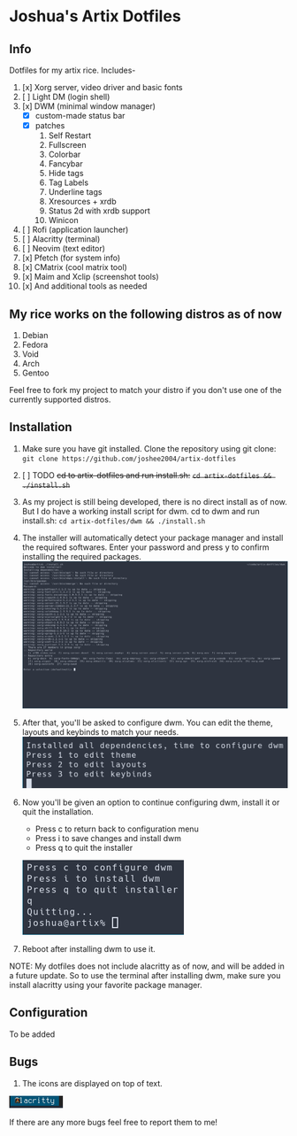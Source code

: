 # Joshua's Artix Dotfiles

## Info
Dotfiles for my artix rice. Includes-
1. [x] Xorg server, video driver and basic fonts
2. [ ] Light DM (login shell)
3. [x] DWM (minimal window manager)
    - [x] custom-made status bar
    - [x] patches
        1. Self Restart
        2. Fullscreen
        3. Colorbar
        4. Fancybar
        5. Hide tags
        6. Tag Labels
        7. Underline tags
        8. Xresources + xrdb
        9. Status 2d with xrdb support
        10. Winicon
4. [ ] Rofi (application launcher)
5. [ ] Alacritty (terminal)
6. [ ] Neovim (text editor)
7. [x] Pfetch (for system info)
8. [x] CMatrix (cool matrix tool)
9. [x] Maim and Xclip (screenshot tools)
10. [x] And additional tools as needed

## My rice works on the following distros as of now
1. Debian
2. Fedora
3. Void
4. Arch
5. Gentoo

Feel free to fork my project to match your distro if you don't use one of the currently supported distros.

## Installation
1. Make sure you have git installed. Clone the repository using git clone:
    ```git clone https://github.com/joshee2004/artix-dotfiles```
2. [ ] TODO ~~cd to artix-dotfiles and run install.sh:~~
    ~~```cd artix-dotfiles && ./install.sh```~~
2. As my project is still being developed, there is no direct install as of now. But I do have a working install script for dwm. cd to dwm and run install.sh:
    ```cd artix-dotfiles/dwm && ./install.sh```
3. The installer will automatically detect your package manager and install the required softwares. Enter your password and press y to confirm installing the required packages.
    ![dwm-install-1](readme/dwm-install-1.png)
4. After that, you'll be asked to configure dwm. You can edit the theme, layouts and keybinds to match your needs.
    ![dwm-install-2](readme/dwm-install-2.png)
5. Now you'll be given an option to continue configuring dwm, install it or quit the installation.
    - Press c to return back to configuration menu
    - Press i to save changes and install dwm
    - Press q to quit the installer
    
    ![dwm-install-3](readme/dwm-install-3.png)
6. Reboot after installing dwm to use it.

NOTE: My dotfiles does not include alacritty as of now, and will be added in a future update. So to use the terminal after installing dwm, make sure you install alacritty using your favorite package manager.

## Configuration
To be added

## Bugs
1. The icons are displayed on top of text.

![bug-1](readme/bug-1.png)

If there are any more bugs feel free to report them to me!
